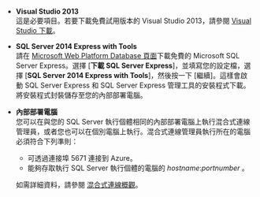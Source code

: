 
- **Visual Studio 2013** <br/>這是必要項目。若要下載免費試用版本的 Visual Studio 2013，請參閱 [Visual Studio 下載](http://www.visualstudio.com/downloads/download-visual-studio-vs)。 

- **SQL Server 2014 Express with Tools** <br/>請在 [Microsoft Web Platform Database 頁面](http://www.microsoft.com/zh-TW/server-cloud/Products/sql-server-editions/sql-server-express.aspx)下載免費的 Microsoft SQL Server Express。選擇 [**下載 SQL Server Express**]，並填寫您的設定檔，選擇 [**SQL Server 2014 Express with Tools**]，然後按一下 [繼續]。這樣會啟動 SQL Server Express 和 SQL Server Express 管理工具的安裝程式下載。將安裝程式封裝儲存至您的內部部署電腦。

- **內部部署電腦** <br/>您可以在與您的 SQL Server 執行個體相同的內部部署電腦上執行混合式連線管理員，或者您也可以在個別電腦上執行。混合式連線管理員執行所在的電腦必須符合下列準則：

	- 可透過連接埠 5671 連接到 Azure。
	- 能夠存取執行 SQL Server 執行個體的電腦的 *hostname*:*portnumber* 。  

	如需詳細資料，請參閱 [混合式連線概觀](../articles/integration-hybrid-connection-overview.md)。

<!----HONumber=Oct15_HO3-->